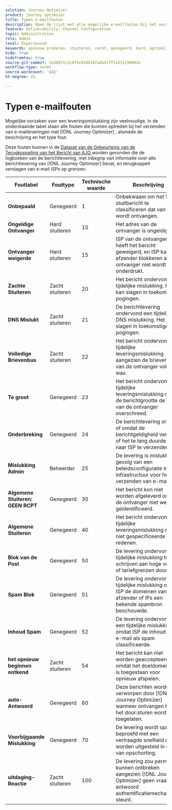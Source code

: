 ```yaml
---
solution: Journey Optimizer
product: journey optimizer
title: Typen e-mailfouten
description: Open de lijst met alle mogelijke e-mailfouten bij het verzenden van leveringen met Journey Optimizer.
feature: Deliverability, Channel Configuration
topic: Administration
role: Admin
level: Experienced
keywords: opnieuw proberen, stuiteren, zacht, genegeerd, hard, optimaliseren, fout
hide: true
hidefromtoc: true
source-git-commit: 1e36871c2c975c81d018fabb3cff51d11c98962e
workflow-type: tm+mt
source-wordcount: '422'
ht-degree: 4%

---
```



# Typen e-mailfouten

Mogelijke oorzaken voor een leveringsmislukking zijn veelvoudige. In de onderstaande tabel staan alle fouten die kunnen optreden bij het verzenden van e-mailleveringen met [!DNL Journey Optimizer] , alsmede de beschrijving en het type fout.

Deze fouten kunnen in de [ Dataset van de Gebeurtenis van de Terugkoppeling van het Bericht van AJO ](../data/datasets-query-examples.md#message-feedback-event-dataset) worden gevonden die de logboeken van de berichtlevering, met inbegrip van informatie over alle berichtlevering van [!DNL Journey Optimizer] bevat, en terugkoppelt verslagen van e-mail ISPs op grenzen.

| Foutlabel | Fouttype | Technische waarde | Beschrijving |
| --- | --- | --- | --- |
| **Onbepaald** | Genegeerd | 1 | Onbekwaam om het SMTP stuitbericht te classificeren dat van ISP wordt ontvangen. |
| **Ongeldige Ontvanger** | Hard stuiteren | 10 | Het adres van de ontvanger is ongeldig. |
| **Ontvanger weigerde** | Hard stuiteren | 15 | ISP van de ontvanger heeft het bericht geweigerd, en ISP kan de afzender blokkeren als de ontvanger niet wordt onderdrukt. |
| **Zachte Stuiteren** | Zacht stuiteren | 20 | Het bericht ondervond een tijdelijke mislukking. Het kan slagen in toekomstige pogingen. |
| **DNS Mislukt** | Zacht stuiteren | 21 | De berichtlevering ondervond een tijdelijke DNS mislukking. Het kan slagen in toekomstige pogingen. |
| **Volledige Brievenbus** | Zacht stuiteren | 22 | Het bericht ondervond tijdelijke leveringsmislukking aangezien de brievenbus van de ontvanger volledig was. |
| **Te groot** | Genegeerd | 23 | Het bericht ondervond een tijdelijke leveringsmislukking omdat de berichtgrootte de grens van de ontvanger overschreed. |
| **Onderbreking** | Genegeerd | 24 | De berichtlevering ontbrak of omdat de berichtgeldigheid verliep, of het te lang duurde om naar ISP te verzenden. |
| **Mislukking Admin** | Beheerder | 25 | De levering is mislukt als gevolg van een beleidsconfiguratie in de infrastructuur voor het verzenden van e-mail. |
| **Algemene Stuiteren: GEEN RCPT** | Genegeerd | 30 | Het bericht kon niet worden afgeleverd omdat de ontvanger niet werd geïdentificeerd. |
| **Algemene Stuiteren** | Genegeerd | 40 | Het bericht ondervond een tijdelijke leveringsmislukking om niet gespecificeerde redenen. |
| **Blok van de Post** | Genegeerd | 50 | De levering ondervond tijdelijke mislukking toe te schrijven aan hoge volume of tariefgrenzen door ISP. |
| **Spam Blok** | Genegeerd | 51 | De levering ondervond tijdelijke mislukking omdat ISP de domeinen van de afzender of IPs een bekende spambron beschouwde. |
| **Inhoud Spam** | Genegeerd | 52 | De levering ondervond een tijdelijke mislukking omdat ISP de inhoud van e-mail als spam classificeerde. |
| **het opnieuw beginnen ontkend** | Zacht stuiteren | 54 | Het bericht kan niet worden geaccepteerd omdat het doeldomein niet is toegestaan voor opnieuw afspelen. |
| **auto-Antwoord** | Genegeerd | 60 | Deze berichten worden verworpen door [!DNL Journey Optimizer] wanneer ontvangen tenzij het door:sturen wordt toegelaten. |
| **Voorbijgaande Mislukking** | Genegeerd | 70 | De levering wordt opnieuw beproefd met een vertraagde snelheid of kan worden uitgesteld in geval van opschorting. |
| **uitdaging-Reactie** | Zacht stuiteren | 100 | De levering zou permanent kunnen ontbreken aangezien [!DNL Journey Optimizer] geen vraag-antwoord authentificatiemechanisme steunt. |
